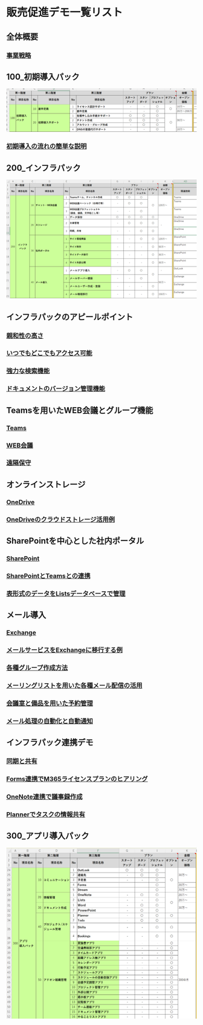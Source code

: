 # 販売促進デモ一覧リスト

## 全体概要

### [事業戦略](716_M365_01_事業戦略FW.md)

## 100_初期導入パック

![Alt](../../7_Prj/716_M365/01_概要/100初期導入パック.png)

### [初期導入の流れの簡単な説明](716_M365_10_販売促進デモ一覧100_初期導入の流れ.md)

## 200_インフラパック

![Alt](../../7_Prj/716_M365/01_概要/200_インフラパック.png)

## インフラパックのアピールポイント

### [親和性の高さ](716_M365_10_販売促進デモ一覧02_親和性の高さ.md)

### [いつでもどこでもアクセス可能](716_M365_10_販売促進デモ一覧281_いつでもどこでもアクセス可能.md)

### [強力な検索機能](716_M365_10_販売促進デモ一覧03_強力な検索機能.md)

### [ドキュメントのバージョン管理機能](716_M365_10_販売促進デモ一覧04_バージョン管理.md)

## Teamsを用いたWEB会議とグループ機能

### [Teams](716_M365_10_販売促進デモ一覧11_Teams機能説明.md)

### [WEB会議](716_M365_10_販売促進デモ一覧283_WEB会議.md)

### [遠隔保守](716_M365_10_販売促進デモ一覧284_遠隔保守.md)

## オンラインストレージ

### [OneDrive](716_M365_10_販売促進デモ一覧51_OneDrive機能説明.md)

### [OneDriveのクラウドストレージ活用例](716_M365_10_販売促進デモ一覧295_OneDriveのクラウドストレージ活用例.md)

## SharePointを中心とした社内ポータル

### [SharePoint](716_M365_10_販売促進デモ一覧31_SharePoint機能説明.md)

### [SharePointとTeamsとの連携](716_M365_10_販売促進デモ一覧288_SharePointとTeamsとの連携.md)

### [表形式のデータをListsデータベースで管理](716_M365_10_販売促進デモ一覧289_SharePointとその他機能との連携.md)

## メール導入

### [Exchange](716_M365_10_販売促進デモ一覧41_Exchanget機能説明.md)

### [メールサービスをExchangeに移行する例](716_M365_10_販売促進デモ一覧290_メールサービスをExchangeに移行する例.md)

### [各種グループ作成方法](716_M365_10_販売促進デモ一覧291_各種グループ作成方法.md)

### [メーリングリストを用いた各種メール配信の活用](716_M365_10_販売促進デモ一覧292_メーリングリストを用いた各種メール配信の活用.md)

### [会議室と備品を用いた予約管理](716_M365_10_販売促進デモ一覧293_会議室と備品を用いた予約管理.md)

### [メール処理の自動化と自動通知](716_M365_10_販売促進デモ一覧294_メール処理の自動化と自動通知.md)

## インフラパック連携デモ

### [同期と共有](716_M365_10_販売促進デモ一覧282_同期と共有.md)

### [Forms連携でM365ライセンスプランのヒアリング](716_M365_10_販売促進デモ一覧285_Forms連携でM365ライセンスプランのヒアリング.md)

### [OneNote連携で議事録作成](716_M365_10_販売促進デモ一覧286_OneNote連携で議事録作成.md)

### [Plannerでタスクの情報共有](716_M365_10_販売促進デモ一覧287_Plannerでタスクの情報共有.md)

## 300_アプリ導入パック

![Alt](../../7_Prj/716_M365/01_概要/300_アプリ導入パック.png)

